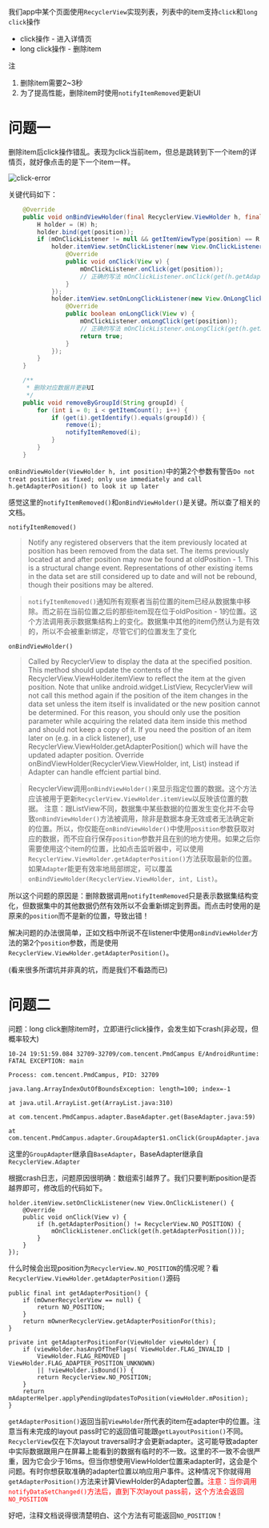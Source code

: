 [Tag]: android

我们app中某个页面使用`RecyclerView`实现列表，列表中的item支持`click`和`long click`操作

+ click操作 - 进入详情页
+ long click操作 - 删除item

注
1. 删除item需要2~3秒
2. 为了提高性能，删除item时使用`notifyItemRemoved`更新UI

# 问题一
删除item后click操作错乱。表现为click当前item，但总是跳转到下一个item的详情页，就好像点击的是下一个item一样。

![click-error]()

关键代码如下：

```java
    @Override
    public void onBindViewHolder(final RecyclerView.ViewHolder h, final int position) {
        H holder = (H) h;
        holder.bind(get(position));
        if (mOnClickListener != null && getItemViewType(position) == R.layout.item_group) {
            holder.itemView.setOnClickListener(new View.OnClickListener() {
                @Override
                public void onClick(View v) {
                    mOnClickListener.onClick(get(position));
                    // 正确的写法 mOnClickListener.onClick(get(h.getAdapterPosition()));
                }
            });
            holder.itemView.setOnLongClickListener(new View.OnLongClickListener() {
                @Override
                public boolean onLongClick(View v) {
                    mOnClickListener.onLongClick(get(position));
                    // 正确的写法 mOnClickListener.onLongClick(get(h.getAdapterPosition()));
                    return true;
                }
            });
        }
    }

    /**
     * 删除对应数据并更新UI
     */
    public void removeByGroupId(String groupId) {
        for (int i = 0; i < getItemCount(); i++) {
            if (get(i).getIdentify().equals(groupId)) {
                remove(i);
                notifyItemRemoved(i);
            }
        }
    }
```

`onBindViewHolder(ViewHolder h, int position)`中的第2个参数有警告`Do not treat position as fixed; only use immediately and call h.getAdapterPosition() to look it up later`

感觉这里的`notifyItemRemoved()`和`onBindViewHolder()`是关键。所以查了相关的文档。

`notifyItemRemoved()`

> Notify any registered observers that the item previously located at position has been removed from the data set. The items previously located at and after position may now be found at oldPosition - 1.
> This is a structural change event. Representations of other existing items in the data set are still considered up to date and will not be rebound, though their positions may be altered.

> `notifyItemRemoved()`通知所有观察者当前位置的item已经从数据集中移除。而之前在当前位置之后的那些item现在位于oldPosition - 1的位置。这个方法调用表示数据集结构上的变化。数据集中其他的item仍然认为是有效的，所以不会被重新绑定，尽管它们的位置发生了变化

`onBindViewHolder()`

> Called by RecyclerView to display the data at the specified position. This method should update the contents of the RecyclerView.ViewHolder.itemView to reflect the item at the given position.
> Note that unlike android.widget.ListView, RecyclerView will not call this method again if the position of the item changes in the data set unless the item itself is invalidated or the new position cannot be determined. For this reason, you should only use the position parameter while acquiring the related data item inside this method and should not keep a copy of it. If you need the position of an item later on (e.g. in a click listener), use RecyclerView.ViewHolder.getAdapterPosition() which will have the updated adapter position. Override onBindViewHolder(RecyclerView.ViewHolder, int, List) instead if Adapter can handle effcient partial bind.

> RecyclerView调用`onBindViewHolder()`来显示指定位置的数据。这个方法应该被用于更新`RecyclerView.ViewHolder.itemView`以反映该位置的数据。
> 注意：跟ListView不同，数据集中某些数据的位置发生变化并不会导致`onBindViewHolder()`方法被调用，除非是数据本身无效或者无法确定新的位置。所以，你仅能在`onBindViewHolder()`中使用`position`参数获取对应的数据，而不应自行保存`position`参数并且在别的地方使用。如果之后你需要使用这个item的位置，比如点击监听器中，可以使用`RecyclerView.ViewHolder.getAdapterPosition()`方法获取最新的位置。如果`Adapter`能更有效率地局部绑定，可以覆盖`onBindViewHolder(RecyclerView.ViewHolder, int, List)`。

所以这个问题的原因是：删除数据调用`notifyItemRemoved`只是表示数据集结构变化，但数据集中的其他数据仍然有效所以不会重新绑定到界面。而点击时使用的是原来的`position`而不是新的位置，导致出错！

解决问题的办法很简单，正如文档中所说不在listener中使用`onBindViewHolder`方法的第2个`position`参数，而是使用`RecyclerView.ViewHolder.getAdapterPosition()`。

(看来很多所谓坑并非真的坑，而是我们不看路而已)


# 问题二
问题：long click删除item时，立即进行click操作，会发生如下crash(非必现，但概率较大)


```
10-24 19:51:59.084 32709-32709/com.tencent.PmdCampus E/AndroidRuntime: FATAL EXCEPTION: main
                                                                       Process: com.tencent.PmdCampus, PID: 32709
                                                                       java.lang.ArrayIndexOutOfBoundsException: length=100; index=-1
                                                                           at java.util.ArrayList.get(ArrayList.java:310)
                                                                           at com.tencent.PmdCampus.adapter.BaseAdapter.get(BaseAdapter.java:59)
                                                                           at com.tencent.PmdCampus.adapter.GroupAdapter$1.onClick(GroupAdapter.java:55)
```

这里的`GroupAdapter`继承自`BaseAdapter`，BaseAdapter继承自`RecyclerView.Adapter`

根据crash日志，问题原因很明确：数组索引越界了。我们只要判断position是否越界即可，修改后的代码如下。

```
holder.itemView.setOnClickListener(new View.OnClickListener() {
    @Override
    public void onClick(View v) {
        if (h.getAdapterPosition() != RecyclerView.NO_POSITION) {
            mOnClickListener.onClick(get(h.getAdapterPosition()));
        }
    }
});
```

什么时候会出现position为`RecyclerView.NO_POSITION`的情况呢？看`RecyclerView.ViewHolder.getAdapterPosition()`源码

```
public final int getAdapterPosition() {
	if (mOwnerRecyclerView == null) {
		return NO_POSITION;
	}
	return mOwnerRecyclerView.getAdapterPositionFor(this);
}

private int getAdapterPositionFor(ViewHolder viewHolder) {
	if (viewHolder.hasAnyOfTheFlags( ViewHolder.FLAG_INVALID |
		ViewHolder.FLAG_REMOVED | ViewHolder.FLAG_ADAPTER_POSITION_UNKNOWN)
		|| !viewHolder.isBound()) {
		return RecyclerView.NO_POSITION;
	}
	return mAdapterHelper.applyPendingUpdatesToPosition(viewHolder.mPosition);
}

```

`getAdapterPosition()`返回当前`ViewHolder`所代表的item在adapter中的位置。注意当有未完成的layout pass时它的返回值可能跟`getLayoutPosition()`不同。`RecyclerView`仅在下次layout traversal时才会更新adapter。这可能导致adapter中实际数据跟用户在屏幕上能看到的数据有临时的不一致。这里的不一致不会很严重，因为它会少于16ms。但当你想使用ViewHolder位置来adapter时，这会是个问题。有时你想获取准确的adapter位置以响应用户事件。这种情况下你就得用`getAdapterPosition()`方法来计算ViewHolder的Adapter位置。<font color="red">注意：当你调用`notifyDataSetChanged()`方法后，直到下次layout pass前，这个方法会返回`NO_POSITION`</font>

好吧，注释文档说得很清楚明白、这个方法有可能返回`NO_POSITION`！
